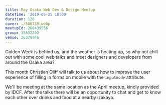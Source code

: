 ```yaml
---
title: May Osaka Web Dev & Design Meetup
dateTime: '2019-05-25 18:00'
duration: 120
cover: ./506739.webp
meetupId: 260439556
group: 15632202
venue: 26378946
---
```


Golden Week is behind us, and the weather is heating up, so why not chill out with some cool web talks and meet designers and developers from around the Osaka area?

This month Christian Oliff will talk to us about how to improve the user experience of filling in forms on mobile with the `inputmode` attribute.

We'll be meeting at the same location as the April meetup, kindly provided by IDCF. After the talks there will be an opportunity to chat and get to know each other over drinks and food at a nearby izakaya.
